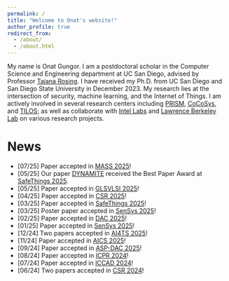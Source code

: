 ```yaml
---
permalink: /
title: "Welcome to Onat's website!"
author_profile: true
redirect_from: 
  - /about/
  - /about.html
---
```


My name is Onat Gungor. I am a postdoctoral scholar in the Computer Science and Engineering department at UC San Diego, advised by Professor [Tajana Rosing](https://cseweb.ucsd.edu/~trosing/). I have received my Ph.D. from UC San Diego and San Diego State University in December 2023. My research lies at the intersection of security, machine learning, and the Internet of Things. I am actively involved in several research centers including [PRISM](https://prism.ucsd.edu/), [CoCoSys](https://cocosys.ece.gatech.edu/), and [TILOS](https://tilos.ai/); as well as collaborate with [Intel Labs](https://www.intel.com/content/www/us/en/research/ai.html) and [Lawrence Berkeley Lab](https://www.es.net/) on various research projects.

News
======
* [07/25] Paper accepted in [MASS 2025](https://ieeemass2025.github.io/ieeemass2025/)!
* [05/25] Our paper [DYNAMITE](https://arxiv.org/abs/2504.13301) received the Best Paper Award at [SafeThings 2025](https://safethings25.ieee-security.org). 
* [05/25] Paper accepted in [GLSVLSI 2025](https://www.glsvlsi.org)!
* [04/25] Paper accepted in [CSR 2025](https://www.ieee-csr.org)!
* [03/25] Paper accepted in [SafeThings 2025](https://safethings25.ieee-security.org)!
* [03/25] Poster paper accepted in [SenSys 2025](https://sensys.acm.org/2025)!
* [02/25] Paper accepted in [DAC 2025](https://www.dac.com)!
* [01/25] Paper accepted in [SenSys 2025](https://sensys.acm.org/2025)!
* [12/24] Two papers accepted in [AI4TS 2025](https://ai4ts.github.io/aaai2025)!
* [11/24] Paper accepted in [AICS 2025](http://aics.site/AICS2025/)!
* [09/24] Paper accepted in [ASP-DAC 2025](https://www.aspdac.com/aspdac2025/)! 
* [08/24] Paper accepted in [ICPR 2024](https://icpr2024.org/)!
* [07/24] Paper accepted in [ICCAD 2024](https://2024.iccad.com/)!
* [06/24] Two papers accepted in [CSR 2024](https://www.ieee-csr.org/)!
